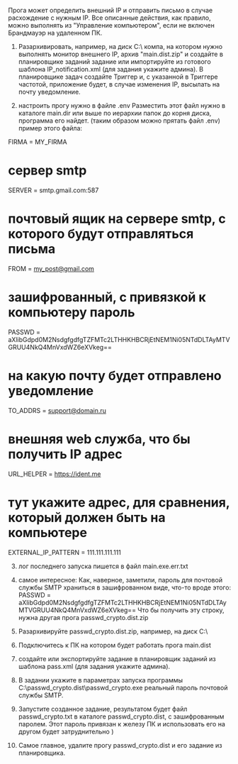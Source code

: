 Прога может определить внешний IP и отправить письмо в случае расхождение с нужным IP.
Все описанные действия, как правило, можно выполнять из "Управление компьютером", если не включен Брандмауэр на удаленном ПК.
 

1) Разархивировать, например,  на диск C:\ компа, на котором нужно выполнять монитор внешнего IP, архив "main.dist.zip" и создайте в планировщике заданий задание или импортируйте из готового шаблона IP_notification.xml (для задания укажите админа).
    В планировщике задач создайте Триггер и, с указанной в Триггере частотой, приложение будет, в случае изменения IP, высылать на почту        уведомление. 

2) настроить прогу нужно в файле .env
      Разместить этот файл нужно в каталоге main.dir или выше по иерархии папок до корня диска, программа его найдет. (таким образом можно прятать файл .env)
          пример этого файла:
   
FIRMA = MY_FIRMA 
# сервер smtp
SERVER = smtp.gmail.com:587
# почтовый ящик на сервере smtp, с которого будут отправляться письма
FROM = my_post@gmail.com
# зашифрованный, с привязкой к компьютеру пароль
PASSWD = aXlibGdpd0M2NsdgfgdfgTZFMTc2LTHHKHBCRjEtNEM1Ni05NTdDLTAyMTVGRUU4NkQ4MnVxdWZ6eXVkeg==
# на какую почту будет отправлено уведомление
TO_ADDRS = support@domain.ru
# внешняя web служба, что бы получить IP адрес
URL_HELPER = https://ident.me
# тут укажите адрес, для сравнения, который должен быть на компьютере
EXTERNAL_IP_PATTERN = 111.111.111.111

3) лог последнего запуска пишется в файл main.exe.err.txt 

4) самое интересное:
Как, наверное, заметили, пароль для почтовой службы SMTP храниться в зашифрованном виде, что-то вроде этого:
     PASSWD = aXlibGdpd0M2NsdgfgdfgTZFMTc2LTHHKHBCRjEtNEM1Ni05NTdDLTAyMTVGRUU4NkQ4MnVxdWZ6eXVkeg==
Что бы получить эту строку, нужна другая прога  passwd_crypto.dist.zip

4) Разархивируйте passwd_crypto.dist.zip, например, на диск C:\

5) Подключитесь к ПК на котором будет работать прога main.dist
 
6) создайте или экспортируйте задание в планировщик заданий из шаблона pass.xml (для задания укажите админа).

6) В задании укажите в параметрах запуска программы C:\passwd_crypto.dist\passwd_crypto.exe  реальный пароль почтовой службы SMTP.

7) Запустите созданное задание, результатом будет файл passwd_crypto.txt в каталоге passwd_crypto.dist, с зашифрованным паролем. Этот пароль привязан к железу ПК и использовать его на другом будет затруднительно )

8) Самое главное, удалите прогу passwd_crypto.dist и его задание из планировщика.

